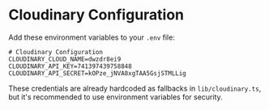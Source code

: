 # Cloudinary Configuration

Add these environment variables to your `.env` file:

```env
# Cloudinary Configuration
CLOUDINARY_CLOUD_NAME=dwzdr8ei9
CLOUDINARY_API_KEY=741397439758848
CLOUDINARY_API_SECRET=kOPze_jNVA8xgTAA5GsjSTMLLig
```

These credentials are already hardcoded as fallbacks in `lib/cloudinary.ts`, but it's recommended to use environment variables for security. 